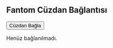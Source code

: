 # <!DOCTYPE html>
<html lang="tr">
<head>
<meta charset="UTF-8" />
<title>Fantom Cüzdan Bağla</title>
</head>
<body>
<h2>Fantom Cüzdan Bağlantısı</h2>
<button id="connectButton">Cüzdan Bağla</button>
<p id="walletAddress">Henüz bağlanılmadı.</p>

<script>
  const connectButton = document.getElementById('connectButton');
  const walletAddress = document.getElementById('walletAddress');

  connectButton.onclick = async () => {
    if (window.ethereum) {
      try {
        // Kullanıcıdan cüzdan bağlantısı iste
        const accounts = await window.ethereum.request({ method: 'eth_requestAccounts' });
        walletAddress.innerText = "Cüzdan Adresiniz: " + accounts[0];
      } catch (error) {
        walletAddress.innerText = "Bağlanma iptal edildi veya hata oluştu.";
        console.error(error);
      }
    } else {
      walletAddress.innerText = "MetaMask ya da uyumlu cüzdan bulunamadı.";
    }
  }
</script>
</body>
</html>
